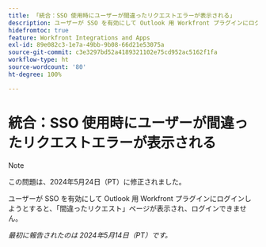 ```yaml
---
title: 「統合：SSO 使用時にユーザーが間違ったリクエストエラーが表示される」
description: ユーザーが SSO を有効にして Outlook 用 Workfront プラグインにログインしようとすると、間違ったリクエストページが表示され、ログインできません。
hidefromtoc: true
feature: Workfront Integrations and Apps
exl-id: 89e082c3-1e7a-49bb-9b08-66d21e53075a
source-git-commit: c3e3297bd52a4189321102e75cd952ac5162f1fa
workflow-type: ht
source-wordcount: '80'
ht-degree: 100%

---
```


# 統合：SSO 使用時にユーザーが間違ったリクエストエラーが表示される

>[!NOTE]
>
>この問題は、2024年5月24日（PT）に修正されました。

ユーザーが SSO を有効にして Outlook 用 Workfront プラグインにログインしようとすると、「間違ったリクエスト」ページが表示され、ログインできません。

_最初に報告されたのは 2024年5月14日（PT）です。_
